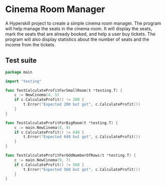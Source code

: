 # Cinema Room Manager

A Hyperskill project to create a simple cinema room manager. The program will help manage the seats in the cinema room.
It will display the seats, mark the seats that are already booked, and help a user buy tickets. The program will also
display statistics about the number of seats and the income from the tickets.

## Test suite

```go
package main

import "testing"

func TestCalculateProfitForSmallRoom(t *testing.T) {
	c := NewCinema(4, 5)
	if c.CalculateProfit() != 200 {
		t.Error("Expected 200 but got", c.CalculateProfit())
	}
}

func TestCalculateProfitForBigRoom(t *testing.T) {
	c := main.NewCinema(8, 9)
	if c.CalculateProfit() != 648 {
		t.Error("Expected 648 but got", c.CalculateProfit())
	}
}

func TestCalculateProfitForOddNumberOfRows(t *testing.T) {
	c := main.NewCinema(9, 7)
	if c.CalculateProfit() != 560 {
		t.Error("Expected 560 but got", c.CalculateProfit())
	}
}
```